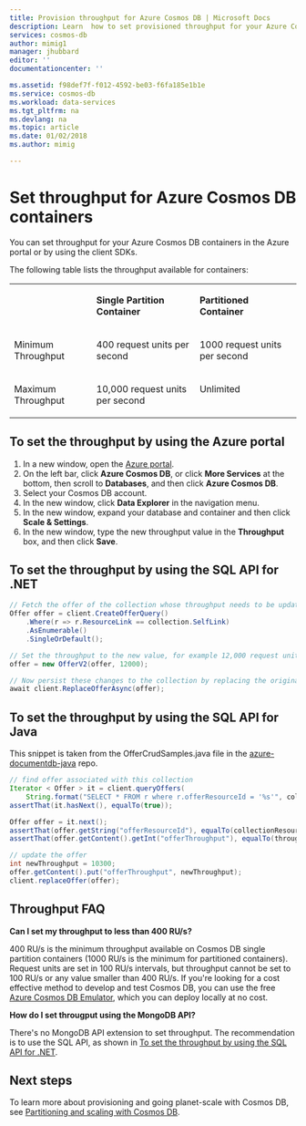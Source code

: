 ```yaml
---
title: Provision throughput for Azure Cosmos DB | Microsoft Docs
description: Learn  how to set provisioned throughput for your Azure Cosmos DB containsers, collections, graphs, and tables.
services: cosmos-db
author: mimig1
manager: jhubbard
editor: ''
documentationcenter: ''

ms.assetid: f98def7f-f012-4592-be03-f6fa185e1b1e
ms.service: cosmos-db
ms.workload: data-services
ms.tgt_pltfrm: na
ms.devlang: na
ms.topic: article
ms.date: 01/02/2018
ms.author: mimig

---
```


# Set throughput for Azure Cosmos DB containers

You can set throughput for your Azure Cosmos DB containers in the Azure portal or by using the client SDKs. 

The following table lists the throughput available for containers:

<table border="0" cellspacing="0" cellpadding="0">
    <tbody>
        <tr>
            <td valign="top"><p></p></td>
            <td valign="top"><p><strong>Single Partition Container</strong></p></td>
            <td valign="top"><p><strong>Partitioned Container</strong></p></td>
        </tr>
        <tr>
            <td valign="top"><p>Minimum Throughput</p></td>
            <td valign="top"><p>400 request units per second</p></td>
            <td valign="top"><p>1000 request units per second</p></td>
        </tr>
        <tr>
            <td valign="top"><p>Maximum Throughput</p></td>
            <td valign="top"><p>10,000 request units per second</p></td>
            <td valign="top"><p>Unlimited</p></td>
        </tr>
    </tbody>
</table>

## To set the throughput by using the Azure portal

1. In a new window, open the [Azure portal](https://portal.azure.com).
2. On the left bar, click **Azure Cosmos DB**, or click **More Services** at the bottom, then scroll to **Databases**, and then click **Azure Cosmos DB**.
3. Select your Cosmos DB account.
4. In the new window, click **Data Explorer** in the navigation menu.
5. In the new window, expand your database and container and then click **Scale & Settings**.
6. In the new window, type the new throughput value in the **Throughput** box, and then click **Save**.

<a id="set-throughput-sdk"></a>


## To set the throughput by using the SQL API for .NET

```csharp
// Fetch the offer of the collection whose throughput needs to be updated
Offer offer = client.CreateOfferQuery()
    .Where(r => r.ResourceLink == collection.SelfLink)    
    .AsEnumerable()
    .SingleOrDefault();

// Set the throughput to the new value, for example 12,000 request units per second
offer = new OfferV2(offer, 12000);

// Now persist these changes to the collection by replacing the original offer resource
await client.ReplaceOfferAsync(offer);
```

<a id="set-throughput-java"></a>


## To set the throughput by using the SQL API for Java

This snippet is taken from the OfferCrudSamples.java file in the [azure-documentdb-java](https://github.com/Azure/azure-documentdb-java/blob/master/documentdb-examples/src/test/java/com/microsoft/azure/documentdb/examples/OfferCrudSamples.java) repo. 

```Java
// find offer associated with this collection
Iterator < Offer > it = client.queryOffers(
    String.format("SELECT * FROM r where r.offerResourceId = '%s'", collectionResourceId), null).getQueryIterator();
assertThat(it.hasNext(), equalTo(true));

Offer offer = it.next();
assertThat(offer.getString("offerResourceId"), equalTo(collectionResourceId));
assertThat(offer.getContent().getInt("offerThroughput"), equalTo(throughput));

// update the offer
int newThroughput = 10300;
offer.getContent().put("offerThroughput", newThroughput);
client.replaceOffer(offer);
```

## Throughput FAQ

**Can I set my throughput to less than 400 RU/s?**

400 RU/s is the minimum throughput available on Cosmos DB single partition containers (1000 RU/s is the minimum for partitioned containers). Request units are set in 100 RU/s intervals, but throughput cannot be set to 100 RU/s or any value smaller than 400 RU/s. If you're looking for a cost effective method to develop and test Cosmos DB, you can use the free [Azure Cosmos DB Emulator](local-emulator.md), which you can deploy locally at no cost. 

**How do I set througput using the MongoDB API?**

There's no MongoDB API extension to set throughput. The recommendation is to use the SQL API, as shown in [To set the throughput by using the SQL API for .NET](#set-throughput-sdk).

## Next steps

To learn more about provisioning and going planet-scale with Cosmos DB, see [Partitioning and scaling with Cosmos DB](partition-data.md).
